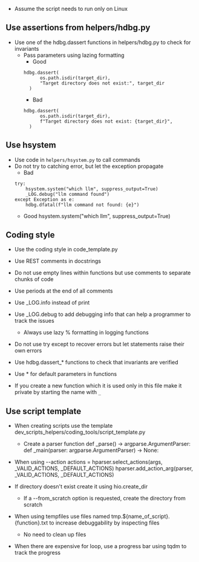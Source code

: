 - Assume the script needs to run only on Linux

## Use assertions from helpers/hdbg.py
- Use one of the hdbg.dassert functions in helpers/hdbg.py to check for
  invariants
  - Pass parameters using lazing formatting
    - Good
    ```
    hdbg.dassert(
          os.path.isdir(target_dir),
          "Target directory does not exist:", target_dir
      )
    ```
    - Bad
    ```
    hdbg.dassert(
          os.path.isdir(target_dir),
          f"Target directory does not exist: {target_dir}",
      )
    ```

## Use hsystem
- Use code in `helpers/hsystem.py` to call commands
- Do not try to catching error, but let the exception propagate
  - Bad
  ```
  try:
      hsystem.system("which llm", suppress_output=True)
      _LOG.debug("llm command found")
  except Exception as e:
      hdbg.dfatal(f"llm command not found: {e}")
  ```
  - Good hsystem.system("which llm", suppress_output=True)

## Coding style
- Use the coding style in code_template.py
- Use REST comments in docstrings
- Do not use empty lines within functions but use comments to separate chunks of
  code
- Use periods at the end of all comments

- Use _LOG.info instead of print
- Use _LOG.debug to add debugging info that can help a programmer to track the
  issues
  - Always use lazy % formatting in logging functions

- Do not use try except to recover errors but let statements raise their own
  errors
- Use hdbg.dassert_* functions to check that invariants are verified

- Use * for default parameters in functions

- If you create a new function which it is used only in this file make it private
  by starting the name with `_`

## Use script template
- When creating scripts use the template
  dev_scripts_helpers/coding_tools/script_template.py
  - Create a parser function def _parse() -> argparse.ArgumentParser: def
    _main(parser: argparse.ArgumentParser) -> None:

- When using --action
  actions = hparser.select_actions(args, _VALID_ACTIONS, _DEFAULT_ACTIONS)
  hparser.add_action_arg(parser, _VALID_ACTIONS, _DEFAULT_ACTIONS)

- If directory doesn't exist create it using hio.create_dir
  - If a --from_scratch option is requested, create the directory from scratch

- When using tempfiles use files named tmp.${name_of_script}.{function}.txt to
  increase debuggability by inspecting files
  - No need to clean up files

- When there are expensive for loop, use a progress bar using tqdm to track the
  progress
